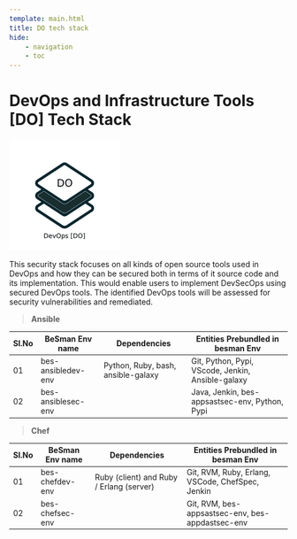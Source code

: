 ```yaml
---
template: main.html
title: DO tech stack
hide: 
    - navigation
    - toc
---
```



<h1> DevOps and Infrastructure Tools [DO] Tech Stack </h1>

<!-- <img src="./assets/images/devops_logo.png" alt="DO" width="200px" height="200px"> -->
![DO](./assets/images/devops_logo_200_200.png)

This security stack focuses on all kinds of open source tools used in DevOps and how they can be secured both in terms of it source code and its implementation. This would enable users to implement DevSecOps using secured DevOps tools. The identified DevOps tools will be assessed for security vulnerabilities and remediated.

 >   **Ansible**

| Sl.No  | BeSman Env name                | Dependencies                             |   Entities Prebundled in besman Env                    |
|--------|--------------------------------|------------------------------------------|--------------------------------------------------------|
| 01     | bes-ansibledev-env             | Python, Ruby, bash, ansible-galaxy       |   Git, Python, Pypi, VScode, Jenkin, Ansible-galaxy    |
| 02     | bes-ansiblesec-env             |                                          |   Java, Jenkin, bes-appsastsec-env, Python, Pypi       |


 >  **Chef**

| Sl.No  | BeSman Env name                | Dependencies                             |  Entities Prebundled in besman Env                     |
|--------|--------------------------------|------------------------------------------|--------------------------------------------------------|
| 01     | bes-chefdev-env                | Ruby (client) and Ruby / Erlang (server) |  Git, RVM, Ruby, Erlang, VSCode, ChefSpec, Jenkin      |
| 02     | bes-chefsec-env                |                                          |  Git, RVM, bes-appsastsec-env, bes-appdastsec-env      |
